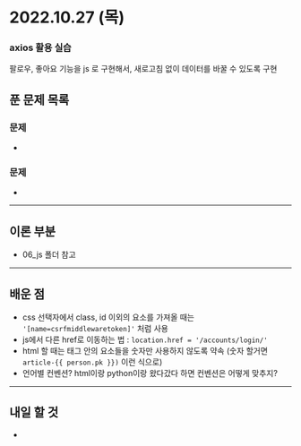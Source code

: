 # 2022.10.27 (목)

### axios 활용 실습

팔로우, 좋아요 기능을 js 로 구현해서, 새로고침 없이 데이터를 바꿀 수 있도록 구현

## 푼 문제 목록

### 문제

- 



###  문제

- 


---

## 이론 부분

- 06_js 폴더 참고

---

## 배운 점

- css 선택자에서 class, id 이외의 요소를 가져올 때는 `'[name=csrfmiddlewaretoken]'` 처럼 사용
- js에서 다른 href로 이동하는 법 : `location.href = '/accounts/login/'`
- html 할 때는 태그 안의 요소들을 숫자만 사용하지 않도록 약속 (숫자 할거면 `article-{{ person.pk }})` 이런 식으로)
- 언어별 컨벤션? html이랑 python이랑 왔다갔다 하면 컨벤션은 어떻게 맞추지?


---

## 내일 할 것

- 

